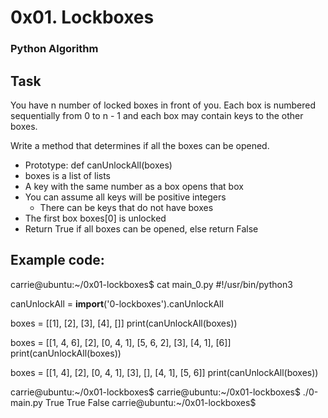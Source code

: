 # 0x01. Lockboxes

### Python Algorithm

## Task

You have n number of locked boxes in front of you. Each box is numbered sequentially from 0 to n - 1 and each box may contain keys to the other boxes.

Write a method that determines if all the boxes can be opened.

+ Prototype: def canUnlockAll(boxes)
+ boxes is a list of lists
+ A key with the same number as a box opens that box
+ You can assume all keys will be positive integers
    + There can be keys that do not have boxes
+ The first box boxes[0] is unlocked
+ Return True if all boxes can be opened, else return False

## Example code:

carrie@ubuntu:~/0x01-lockboxes$ cat main_0.py
#!/usr/bin/python3

canUnlockAll = __import__('0-lockboxes').canUnlockAll

boxes = [[1], [2], [3], [4], []]
print(canUnlockAll(boxes))

boxes = [[1, 4, 6], [2], [0, 4, 1], [5, 6, 2], [3], [4, 1], [6]]
print(canUnlockAll(boxes))

boxes = [[1, 4], [2], [0, 4, 1], [3], [], [4, 1], [5, 6]]
print(canUnlockAll(boxes))

carrie@ubuntu:~/0x01-lockboxes$
carrie@ubuntu:~/0x01-lockboxes$ ./0-main.py
True
True
False
carrie@ubuntu:~/0x01-lockboxes$